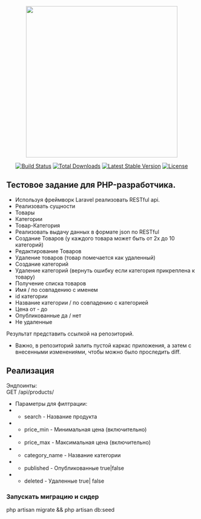 <p align="center"><a href="https://laravel.com" target="_blank"><img src="https://raw.githubusercontent.com/laravel/art/master/logo-lockup/5%20SVG/2%20CMYK/1%20Full%20Color/laravel-logolockup-cmyk-red.svg" width="400"></a></p>

<p align="center">
<a href="https://travis-ci.org/laravel/framework"><img src="https://travis-ci.org/laravel/framework.svg" alt="Build Status"></a>
<a href="https://packagist.org/packages/laravel/framework"><img src="https://img.shields.io/packagist/dt/laravel/framework" alt="Total Downloads"></a>
<a href="https://packagist.org/packages/laravel/framework"><img src="https://img.shields.io/packagist/v/laravel/framework" alt="Latest Stable Version"></a>
<a href="https://packagist.org/packages/laravel/framework"><img src="https://img.shields.io/packagist/l/laravel/framework" alt="License"></a>
</p>


## Тестовое задание для PHP-разработчика.

 - Используя фреймворк Laravel реализовать RESTful api.
 - Реализовать сущности
- Товары
- Категории
- Товар-Категория
- Реализовать выдачу данных в формате json по RESTful
- Создание Товаров (у каждого товара может быть от 2х до 10 категорий)
- Редактирование Товаров
- Удаление товаров (товар помечается как удаленный)
- Создание категорий
- Удаление категорий (вернуть ошибку если категория прикреплена к товару)
- Получение списка товаров
- Имя / по совпадению с  именем
- id категории
- Название категории  / по совпадению с  категорией
- Цена от - до
- Опубликованные да / нет
- Не удаленные

Результат представить ссылкой на репозиторий.
* Важно, в репозиторий залить пустой каркас приложения, а затем с внесенными изменениями, чтобы можно было проследить diff.

## Реализация

Эндпоинты:<br>
GET /api/products/  <br>
 - Параметры для филтрации:<br>
 - -  search - Название продукта<br>
 - -  price_min - Минимальная цена  (включительно)<br>
 - -  price_max - Максимальная цена (включительно)<br>
 - -  category_name - Название категории<br>
 - -  published - Опубликованные true|false<br>
 - -  deleted - Удаленные  true| false <br>


### Запускать миграцию и сидер
php artisan migrate && php artisan db:seed


